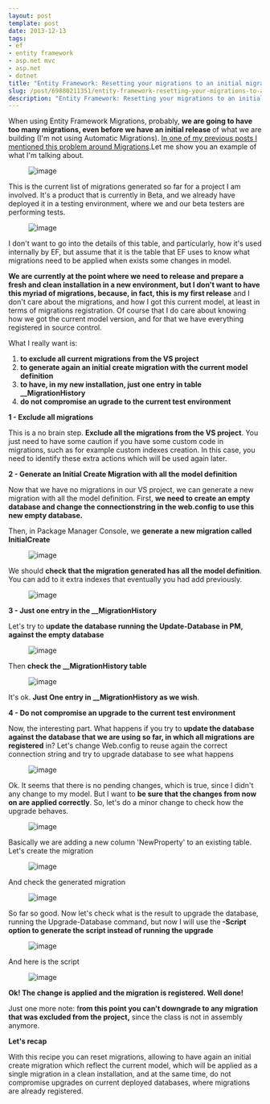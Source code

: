 ```yaml
---
layout: post
template: post
date: 2013-12-13
tags:
- ef
- entity framework
- asp.net mvc
- asp.net
- dotnet
title: "Entity Framework: Resetting your migrations to an initial migration"
slug: /post/69880211351/entity-framework-resetting-your-migrations-to-an
description: "Entity Framework: Resetting your migrations to an initial migration"
---
```

<p>When using Entity Framework Migrations, probably, <strong>we are going to have too many migrations, even before we have an </strong><strong>initial release&nbsp;</strong>of what we are building (I'm not using Automatic Migrations). <a href="http://www.bfcamara.com/post/68169174771/entity-framework-database-first-vs-code-first">In one of my previous posts I mentioned this problem around Migrations</a>.Let me show you an example of what I'm talking about.&nbsp;</p>
<p><figure class="tmblr-full" data-orig-height="516" data-orig-width="500" data-orig-src="./06990a4b2d108b9743c1d020d7641843840ecfb197b4f4ac669f5e3a6132886b.png"><img alt="image" src="./ebc74bba8a3bfc6aed784ae15763d289befa7fa007964a807b793e7e7fa3275f.png" data-orig-height="516" data-orig-width="500" data-orig-src="./06990a4b2d108b9743c1d020d7641843840ecfb197b4f4ac669f5e3a6132886b.png"></figure></p>
<p></p>
<p></p>
<p>This is the current list of migrations generated so far for a project I am involved. It's a product that is currently in Beta, and we already have deployed it in a testing environment, where we and our beta testers are performing tests.</p>
<p><figure class="tmblr-full" data-orig-height="530" data-orig-width="500" data-orig-src="./7ed34168df6f0158b8917071b3bf44876c111817080adb4de3610515cdd2d4d7.png"><img alt="image" src="./fe5240b6542914a6a7dfe0475ba32f3b011f76c7995e69a8ba292116a750c699.png" data-orig-height="530" data-orig-width="500" data-orig-src="./7ed34168df6f0158b8917071b3bf44876c111817080adb4de3610515cdd2d4d7.png"></figure></p>
<p></p>
<p></p>
<p>I don't want to go into the details of this table, and particularly, how it's used internally by EF, but assume that it is the table that EF uses to know what migrations need to be applied when exists some changes in model.</p>
<p><strong>We are currently at the point where we need to release and prepare a fresh and clean installation in a new environment, but I don't want to have this myriad of migrations, because, in fact, this is my first release</strong> and I don't care about the migrations, and how I got this current model, at least in terms of migrations registration. Of course that I do care about knowing how we got the current model version, and for that we have everything registered in source control.</p>
<p>What I really want is:</p>
<ol><li><strong>to exclude all current migrations from the VS project&nbsp;</strong></li>
<li><strong>to generate again an initial create migration with the current model definition</strong></li>
<li><strong>to have, in my new installation, just one entry in table __MigrationHistory</strong></li>
<li><strong>do not compromise an ugrade to the current test environment</strong></li>
</ol><p></p>
<p><strong>1 - Exclude all migrations</strong></p>
<p>This is a no brain step. <strong>Exclude all the migrations from the VS project</strong>. You just need to have some caution if you have some custom code in migrations, such as for example custom indexes creation. In this case, you need to identify these extra actions which will be used again later.</p>
<p><strong>2 - Generate an Initial Create Migration with all the model definition</strong></p>
<p>Now that we have no migrations in our VS project, we can generate a new migration with all the model definition. First, <strong>we need to create an empty database and change the connectionstring in the web.config to use this new empty database.</strong></p>
<p><span>Then, in Package Manager Console, we <strong>generate a new migration called InitialCreate</strong></span></p>
<p><figure class="tmblr-full" data-orig-height="167" data-orig-width="500" data-orig-src="./33d27fca240b1728b28fb6cfe0c8a42264cc032b44685cf69b5a9b0e72c1b77a.png"><img alt="image" src="./f4717680a4d93917032572b4756b2285c413bfa588adce85b198ff594c1d9f7c.png" data-orig-height="167" data-orig-width="500" data-orig-src="./33d27fca240b1728b28fb6cfe0c8a42264cc032b44685cf69b5a9b0e72c1b77a.png"></figure></p>
<p></p>
<p>We should <strong>check that the migration generated has all the model definition</strong>. You can add to it extra indexes that eventually you had add previously.</p>
<p><figure class="tmblr-full" data-orig-height="281" data-orig-width="500" data-orig-src="./58391c80914eb86b0910c81d69fa1e1db96fa550b21853c3fbffed93f4665269.png"><img alt="image" src="./3cc12cd8beb0c2a2bf57917cd1943988d146554913001dc697c19a7d91fc0eeb.png" data-orig-height="281" data-orig-width="500" data-orig-src="./58391c80914eb86b0910c81d69fa1e1db96fa550b21853c3fbffed93f4665269.png"></figure></p>
<p></p>
<p></p>
<p><strong>3 - Just one entry in the __MigrationHistory</strong></p>
<p>Let's try to <strong>update the database running the Update-Database in PM, against the empty database</strong></p>
<p><figure class="tmblr-full" data-orig-height="367" data-orig-width="500" data-orig-src="./b20e1df8f7ce29ae6e56bf31a905d5a0837e52c633f248fa534da1e83593d8dc.png"><img alt="image" src="./c3a1e596d8dc4684405eeadfbf1978ec22c681b795479bfddd9186bb1d6d48c0.png" data-orig-height="367" data-orig-width="500" data-orig-src="./b20e1df8f7ce29ae6e56bf31a905d5a0837e52c633f248fa534da1e83593d8dc.png"></figure></p>
<p></p>
<p></p>
<p>Then <strong>check the __MigrationHistory table</strong></p>
<p><figure class="tmblr-full" data-orig-height="148" data-orig-width="500" data-orig-src="./b7289d0dc167d3771cc9289a764f217a4cfd8ddb24bef1a38eee2a7e12323e03.png"><img alt="image" src="./e896d3268320c46eadbcb9c25552d7937647047fdc1757f42c1ede81a682ae16.png" data-orig-height="148" data-orig-width="500" data-orig-src="./b7289d0dc167d3771cc9289a764f217a4cfd8ddb24bef1a38eee2a7e12323e03.png"></figure></p>
<p>It's ok. <strong>Just One entry in __MigrationHistory as we wish</strong>.</p>
<p><strong>4 - Do not compromise an upgrade to the current test environment</strong></p>
<p>Now, the interesting part. What happens if you try to <strong>update the database against the database that we are using so far, in which all migrations are registered</strong> in? Let's change Web.config to reuse again the correct connection string and try to upgrade database to see what happens</p>
<p><figure class="tmblr-full" data-orig-height="282" data-orig-width="500" data-orig-src="./8975664e83cf0aabb1501485a566d12292673a0a642150d92def2a7edb560c83.png"><img alt="image" src="./ef4e934da692d9a2d59854149795b9571516cd085b1027ee3d28b920f1d9ffeb.png" data-orig-height="282" data-orig-width="500" data-orig-src="./8975664e83cf0aabb1501485a566d12292673a0a642150d92def2a7edb560c83.png"></figure></p>
<p></p>
<p></p>
<p>Ok. It seems that there is no pending changes, which is true, since I didn't any change to my model. But I want to <strong>be sure that the changes from now on are applied correctly</strong>. So, let's do a minor change to check how the upgrade behaves.</p>
<p><figure class="tmblr-full" data-orig-height="222" data-orig-width="500" data-orig-src="./4800329601e1a535c8bd65dacbdec82b37b764c4bb34f17da8087139dcb86385.png"><img alt="image" src="./6771d16bfa1542b51b3fc7fb57d4a833d0700df08931212f20dd60c97317ef07.png" data-orig-height="222" data-orig-width="500" data-orig-src="./4800329601e1a535c8bd65dacbdec82b37b764c4bb34f17da8087139dcb86385.png"></figure></p>
<p></p>
<p>Basically we are adding a new column 'NewProperty' to an existing table. Let's create the migration</p>
<p></p>
<p><figure class="tmblr-full" data-orig-height="171" data-orig-width="500" data-orig-src="./0c3f01ad0930bd253ccc5a8d3029fd9838b408c2e2c0d84b9b7d8fb70ae814ce.png"><img alt="image" src="./af0fd15e667e1f842e7a379c40419f577015a6f0b7e03c76cdcc73cb65a6c586.png" data-orig-height="171" data-orig-width="500" data-orig-src="./0c3f01ad0930bd253ccc5a8d3029fd9838b408c2e2c0d84b9b7d8fb70ae814ce.png"></figure></p>
<p></p>
<p>And check the generated migration</p>
<p><figure class="tmblr-full" data-orig-height="173" data-orig-width="500" data-orig-src="./220eedf6297d2e05dd789391c970e66d21ae4639fb13a3573202f322cf27fb89.png"><img alt="image" src="./77052debfd887286b7d86e2f854dd6dc94c8416b9fdc4afaa3f5a4742081aa6b.png" data-orig-height="173" data-orig-width="500" data-orig-src="./220eedf6297d2e05dd789391c970e66d21ae4639fb13a3573202f322cf27fb89.png"></figure></p>
<p></p>
<p></p>
<p></p>
<p>So far so good. Now let's check what is the result to upgrade the database, running the Upgrade-Database command, but now I will use the<strong> -Script option to generate the script instead of running the upgrade</strong></p>
<p><figure class="tmblr-full" data-orig-height="150" data-orig-width="500" data-orig-src="./be10fbf97415326a6a65edb00429e94d1aef787ecb81b4fc6f84453f21b1f313.png"><img alt="image" src="./7e9e0b2fde9e04e7cf30b8c9f65da49ef78dd59aa99db974237edd0ba89c93c7.png" data-orig-height="150" data-orig-width="500" data-orig-src="./be10fbf97415326a6a65edb00429e94d1aef787ecb81b4fc6f84453f21b1f313.png"></figure></p>
<p></p>
<p></p>
<p>And here is the script</p>
<p><figure class="tmblr-full" data-orig-height="73" data-orig-width="500" data-orig-src="./80fd62e5e91c8928a9980a898c55cc9b8af48f182e1e0b968da859e72959ac9b.png"><img alt="image" src="./f5f17a51fd49555133952c249cd44f4c00f0a3825ea0ec87dd371301dd1fe5be.png" data-orig-height="73" data-orig-width="500" data-orig-src="./80fd62e5e91c8928a9980a898c55cc9b8af48f182e1e0b968da859e72959ac9b.png"></figure></p>
<p></p>
<p><strong><span>Ok! The change is applied and the migration is registered. Well done!</span></strong></p>
<p>Just one more note: f<strong>rom this point you can't downgrade to any migration that was excluded from the project,</strong> since the class is not in assembly anymore.</p>
<p><strong>Let's recap</strong></p>
<p>With this recipe you can reset migrations, allowing to have again an initial create migration which reflect the current model, which will be applied as a single migration in a clean installation, and at the same time, do not compromise upgrades on current deployed databases, where migrations are already registered.</p>